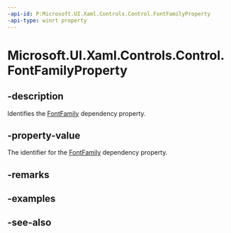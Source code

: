 ```yaml
---
-api-id: P:Microsoft.UI.Xaml.Controls.Control.FontFamilyProperty
-api-type: winrt property
---
```


<!-- Property syntax
public Windows.UI.Xaml.DependencyProperty FontFamilyProperty { get; }
-->

# Microsoft.UI.Xaml.Controls.Control.FontFamilyProperty

## -description
Identifies the [FontFamily](control_fontfamily.md) dependency property.

## -property-value
The identifier for the [FontFamily](control_fontfamily.md) dependency property.

## -remarks

## -examples

## -see-also
